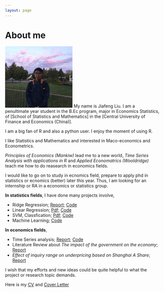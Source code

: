 ```yaml
---
layout: page
---
```


# About me

<img src="/images/Jiafeng2.JPG" class="floatpic" width="220" height="200">
My name is Jiafeng Liu.  I am a penultimate year student in the B.Ec program, major in Economics Statistics, of [School of Statistics and Mathematics] in the [Central University of Finance and Economics (China)].

I am a big fan of R and also a python user. I enjoy the moment of using R.  

I like Statistics and Mathematics and interested in Maco-economics and Econometrics.

*Principles of Economics (Mankiw)* lead me to a new world, *Time Series Analysis with applications in R* and *Applied Economatrics (Wooldridge)* teach me how to do reasearch in economics fields.

I would like to go on to study in ecnomics field, prepare to apply phd in statistics or ecnomics (better) later this year. Thus, I am looking for an internship or RA in a economics or statistics group.

**In statistics fields**, I have done many projects involve,

  - Ridge Regression; [Report](https://Jiafengliu.me); [Code](https://Jiafengliu.me)
  - Linear Regression; [Pdf](https://Jiafengliu.me); [Code](https://Jiafengliu.me)
  - SVM, Classfication; [Pdf](https://Jiafengliu.me); [Code](https://Jiafengliu.me)
  - Machine Learning; [Code](https://Jiafengliu.me)

**In economics fields**, 
 
  - Time Series analysis; [Report](https://Jiafengliu.me); [Code](https://Jiafengliu.me)
  - Literature Review about *The impact of the government on the economy*; [Report](https://Jiafengliu.me)
  - *Effect of inquiry range on underpricing based on Shanghai A Share*; [Report](https://Jiafengliu.me)


I wish that my efforts and new ideas could be quite helpful to what the project or research topic demands.

Here is my [CV] and [Cover Letter]


[School of Statistics and Mathematics]:https://www.cufe.edu.cn/
[Central University of Finance and Economics (China)]:https://sam.cufe.edu.cn/
[CV]:https://sam.cufe.edu.cn/
[Cover letter]:https://sam.cufe.edu.cn/


